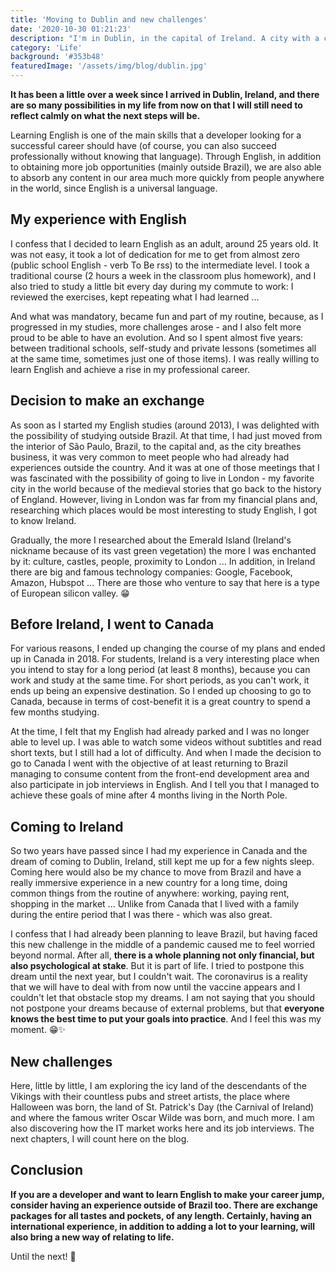 ```yaml
---
title: 'Moving to Dublin and new challenges'
date: '2020-10-30 01:21:23'
description: "I'm in Dublin, in the capital of Ireland. A city with a cold climate when compared to Brazil, but which has its beauties and charms. A mix of historic and modern life. A kind of silicon valley in Europe."
category: 'Life'
background: '#353b48'
featuredImage: '/assets/img/blog/dublin.jpg'
---
```


__It has been a little over a week since I arrived in Dublin, Ireland, and there are so many possibilities in my life from now on that I will still need to reflect calmly on what the next steps will be.__

Learning English is one of the main skills that a developer looking for a successful career should have (of course, you can also succeed professionally without knowing that language). Through English, in addition to obtaining more job opportunities (mainly outside Brazil), we are also able to absorb any content in our area much more quickly from people anywhere in the world, since English is a universal language.

## My experience with English

I confess that I decided to learn English as an adult, around 25 years old. It was not easy, it took a lot of dedication for me to get from almost zero (public school English - verb To Be rss) to the intermediate level. I took a traditional course (2 hours a week in the classroom plus homework), and I also tried to study a little bit every day during my commute to work: I reviewed the exercises, kept repeating what I had learned ...

And what was mandatory, became fun and part of my routine, because, as I progressed in my studies, more challenges arose - and I also felt more proud to be able to have an evolution. And so I spent almost five years: between traditional schools, self-study and private lessons (sometimes all at the same time, sometimes just one of those items). I was really willing to learn English and achieve a rise in my professional career.

## Decision to make an exchange

As soon as I started my English studies (around 2013), I was delighted with the possibility of studying outside Brazil. At that time, I had just moved from the interior of São Paulo, Brazil, to the capital and, as the city breathes business, it was very common to meet people who had already had experiences outside the country. And it was at one of those meetings that I was fascinated with the possibility of going to live in London - my favorite city in the world because of the medieval stories that go back to the history of England. However, living in London was far from my financial plans and, researching which places would be most interesting to study English, I got to know Ireland.

Gradually, the more I researched about the Emerald Island (Ireland's nickname because of its vast green vegetation) the more I was enchanted by it: culture, castles, people, proximity to London ... In addition, in Ireland there are big and famous technology companies: Google, Facebook, Amazon, Hubspot ... There are those who venture to say that here is a type of European silicon valley. 😁

## Before Ireland, I went to Canada

For various reasons, I ended up changing the course of my plans and ended up in Canada in 2018. For students, Ireland is a very interesting place when you intend to stay for a long period (at least 8 months), because you can work and study at the same time. For short periods, as you can't work, it ends up being an expensive destination. So I ended up choosing to go to Canada, because in terms of cost-benefit it is a great country to spend a few months studying.

At the time, I felt that my English had already parked and I was no longer able to level up. I was able to watch some videos without subtitles and read short texts, but I still had a lot of difficulty. And when I made the decision to go to Canada I went with the objective of at least returning to Brazil managing to consume content from the front-end development area and also participate in job interviews in English. And I tell you that I managed to achieve these goals of mine after 4 months living in the North Pole.

## Coming to Ireland

So two years have passed since I had my experience in Canada and the dream of coming to Dublin, Ireland, still kept me up for a few nights sleep. Coming here would also be my chance to move from Brazil and have a really immersive experience in a new country for a long time, doing common things from the routine of anywhere: working, paying rent, shopping in the market ... Unlike from Canada that I lived with a family during the entire period that I was there - which was also great.

I confess that I had already been planning to leave Brazil, but having faced this new challenge in the middle of a pandemic caused me to feel worried beyond normal. After all, __there is a whole planning not only financial, but also psychological at stake__. But it is part of life. I tried to postpone this dream until the next year, but I couldn't wait. The coronavirus is a reality that we will have to deal with from now until the vaccine appears and I couldn't let that obstacle stop my dreams. I am not saying that you should not postpone your dreams because of external problems, but that __everyone knows the best time to put your goals into practice__. And I feel this was my moment. 😁✨

## New challenges

Here, little by little, I am exploring the icy land of the descendants of the Vikings with their countless pubs and street artists, the place where Halloween was born, the land of St. Patrick's Day (the Carnival of Ireland) and where the famous writer Oscar Wilde was born, and much more. I am also discovering how the IT market works here and its job interviews. The next chapters, I will count here on the blog.

## Conclusion

__If you are a developer and want to learn English to make your career jump, consider having an experience outside of Brazil too. There are exchange packages for all tastes and pockets, of any length. Certainly, having an international experience, in addition to adding a lot to your learning, will also bring a new way of relating to life.__

Until the next! 👋
